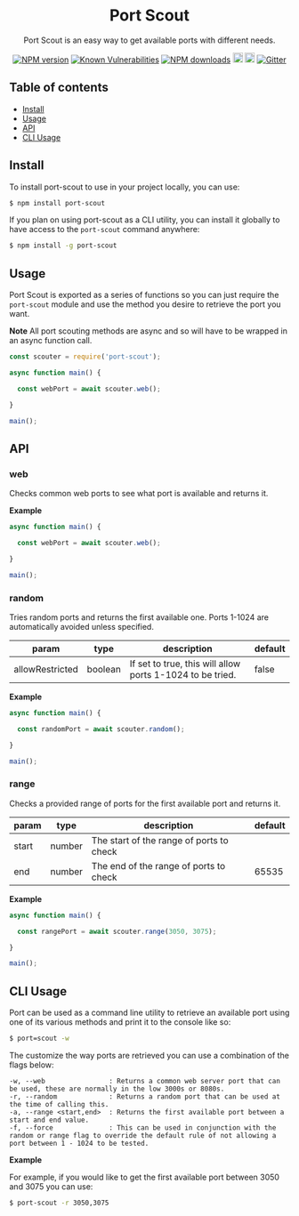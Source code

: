 <div align="center">

# Port Scout

Port Scout is an easy way to get available ports with different needs.

</div>

<div align="center">

[![NPM version](https://img.shields.io/npm/v/port-scout.svg?style=flat)](https://www.npmjs.com/package/port-scout)
[![Known Vulnerabilities](https://snyk.io/test/github/robertcorponoi/port-scout/badge.svg)](https://snyk.io/test/github/robertcorponoi/port-scout)
[![NPM downloads](https://img.shields.io/npm/dm/port-scout.svg?style=flat)](https://www.npmjs.com/package/port-scout)
<a href="https://badge.fury.io/js/port-scout"><img src="https://img.shields.io/github/issues/robertcorponoi/port-scout.svg" alt="issues" height="18"></a>
<a href="https://badge.fury.io/js/port-scout"><img src="https://img.shields.io/github/license/robertcorponoi/port-scout.svg" alt="license" height="18"></a>
[![Gitter](https://badges.gitter.im/gitterHQ/gitter.svg)](https://gitter.im/robertcorponoi)

</div>

## **Table of contents**

- [Install](#install)
- [Usage](#usage)
- [API](#api)
- [CLI Usage](#cli-usage)

## **Install**

To install port-scout to use in your project locally, you can use:

```bash
$ npm install port-scout
```

If you plan on using port-scout as a CLI utility, you can install it globally to have access to the `port-scout` command anywhere:

```bash
$ npm install -g port-scout
```

## **Usage**

Port Scout is exported as a series of functions so you can just require the `port-scout` module and use the method you desire to retrieve the port you want.

**Note** All port scouting methods are async and so will have to be wrapped in an async function call.

```js
const scouter = require('port-scout');

async function main() {

  const webPort = await scouter.web();

}

main();
```

## **API**

### **web**

Checks common web ports to see what port is available and returns it.

**Example**

```js
async function main() {

  const webPort = await scouter.web();

}

main();
```

### **random**

Tries random ports and returns the first available one. Ports 1-1024 are automatically avoided unless specified.

| param           	| type    	| description                                               	| default 	|
|-----------------	|---------	|-----------------------------------------------------------	|---------	|
| allowRestricted 	| boolean 	| If set to true, this will allow ports 1-1024 to be tried. 	| false   	|

**Example**

```js
async function main() {

  const randomPort = await scouter.random();

}

main();
```

### **range**

Checks a provided range of ports for the first available port and returns it.

| param 	| type   	| description                              	| default 	|
|-------	|--------	|------------------------------------------	|---------	|
| start 	| number 	| The start of the range of ports to check 	|         	|
| end   	| number 	| The end of the range of ports to check   	| 65535   	|

**Example**

```js
async function main() {

  const rangePort = await scouter.range(3050, 3075);

}

main();
```

## **CLI Usage**

Port can be used as a command line utility to retrieve an available port using one of its various methods and print it to the console like so:

```bash
$ port=scout -w
```

The customize the way ports are retrieved you can use a combination of the flags below:

```
-w, --web                : Returns a common web server port that can be used, these are normally in the low 3000s or 8080s.
-r, --random             : Returns a random port that can be used at the time of calling this.
-a, --range <start,end>  : Returns the first available port between a start and end value.
-f, --force              : This can be used in conjunction with the random or range flag to override the default rule of not allowing a port between 1 - 1024 to be tested.
```

**Example**

For example, if you would like to get the first available port between 3050 and 3075 you can use:

```bash
$ port-scout -r 3050,3075
```